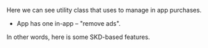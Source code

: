 Here we can see utility class that uses to manage in app purchases. 
- App has one in-app – "remove ads".

In other words, here is some SKD-based features.
